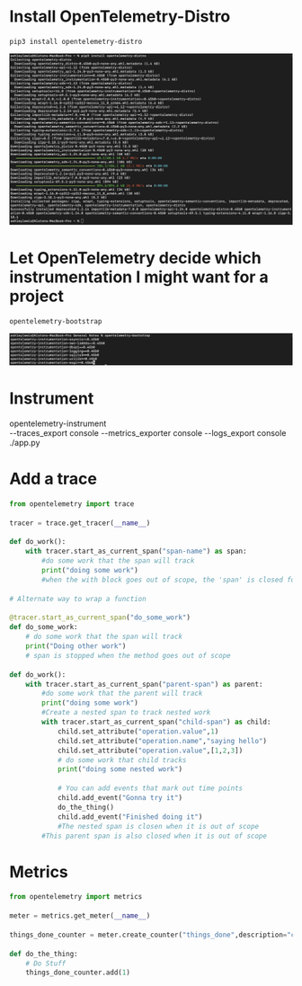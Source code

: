 # Install OpenTelemetry-Distro
    pip3 install opentelemetry-distro

![Otel-Distro](./images/otel-distro.png "Install OpenTelemetry Distro")


# Let OpenTelemetry decide which instrumentation I might want for a project
    opentelemetry-bootstrap

![Otel-Bootstrap](./images/otel-bootstrap.png "Let OpenTelemetry Decide instrumentation")

# Instrument
opentelemetry-instrument \
    --traces_export console --metrics_exporter console --logs_export console
    ./app.py

# Add a trace
```python
from opentelemetry import trace

tracer = trace.get_tracer(__name__)

def do_work():
    with tracer.start_as_current_span("span-name") as span:
        #do some work that the span will track
        print("doing some work")
        #when the with block goes out of scope, the 'span' is closed for you

# Alternate way to wrap a function

@tracer.start_as_current_span("do_some_work")
def do_some_work:
    # do some work that the span will track
    print("Doing other work")
    # span is stopped when the method goes out of scope

def do_work():
    with tracer.start_as_current_span("parent-span") as parent:
        #do some work that the parent will track
        print("doing some work")
        #Create a nested span to track nested work
        with tracer.start_as_current_span("child-span") as child:
            child.set_attribute("operation.value",1)
            child.set_attribute("operation.name","saying hello")
            child.set_attribute("operation.value",[1,2,3])
            # do some work that child tracks
            print("doing some nested work")

            # You can add events that mark out time points
            child.add_event("Gonna try it")
            do_the_thing()
            child.add_event("Finished doing it")
            #The nested span is closen when it is out of scope
        #This parent span is also closed when it is out of scope
```

# Metrics
```python
from opentelemetry import metrics

meter = metrics.get_meter(__name__)

things_done_counter = meter.create_counter("things_done",description="count the number of things done")

def do_the_thing:
    # Do Stuff
    things_done_counter.add(1)